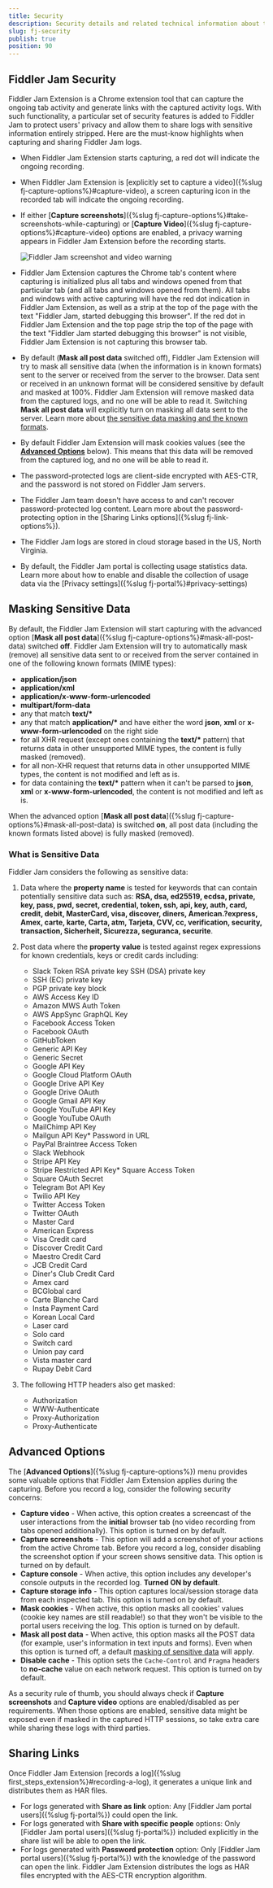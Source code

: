 ```yaml
---
title: Security
description: Security details and related technical information about the Fiddler Jam sharing and capturing functionalities.
slug: fj-security
publish: true
position: 90
---
```



## Fiddler Jam Security

Fiddler Jam Extension is a Chrome extension tool that can capture the ongoing tab activity and generate links with the captured activity logs. With such functionality, a particular set of security features is added to Fiddler Jam to protect users' privacy and allow them to share logs with sensitive information entirely stripped.  Here are the must-know highlights when capturing and sharing Fiddler Jam logs.

- When Fiddler Jam Extension starts capturing, a red dot will indicate the ongoing recording.
- When Fiddler Jam Extension is [explicitly set to capture a video]({%slug fj-capture-options%}#capture-video), a screen capturing icon in the recorded tab will indicate the ongoing recording.
- If either [**Capture screenshots**]({%slug fj-capture-options%}#take-screenshots-while-capturing) or [**Capture Video**]({%slug fj-capture-options%}#capture-video) options are enabled, a privacy warning appears in Fiddler Jam Extension before the recording starts.

    ![Fiddler Jam screenshot and video warning](./images/ext/ext-images/extension-start-capturing-warning.png)
- Fiddler Jam Extension captures the Chrome tab's content where capturing is initialized plus all tabs and windows opened from that particular tab (and all tabs and windows opened from them). All tabs and windows with active capturing will have the red dot indication in Fiddler Jam Extension, as well as a strip at the top of the page with the text "Fiddler Jam, started debugging this browser". If the red dot in Fiddler Jam Extension and the top page strip the top of the page with the text "Fiddler Jam started debugging this browser" is not visible, Fiddler Jam Extension is not capturing this browser tab.
- By default (**Mask all post data** switched off), Fiddler Jam Extension will try to mask all sensitive data (when the information is in known formats) sent to the server or received from the server to the browser. Data sent or received in an unknown format will be considered sensitive by default and masked at 100%. Fiddler Jam Extension will remove masked data from the captured logs, and no one will be able to read it. Switching  **Mask all post data** will explicitly turn on masking all data sent to the server. Learn more about [the sensitive data masking and the known formats](#masking-sensitive-data).
- By default Fiddler Jam Extension will mask cookies values (see the [**Advanced Options**](#advanced-options) below). This means that this data will be removed from the captured log, and no one will be able to read it.
- The password-protected logs are client-side encrypted with AES-CTR, and the password is not stored on Fiddler Jam servers.
- The Fiddler Jam team doesn't have access to and can't recover password-protected log content. Learn more about the password-protecting option in the [Sharing Links options]({%slug fj-link-options%}).
- The Fiddler Jam logs are stored in cloud storage based in the US, North Virginia.
- By default, the Fiddler Jam portal is collecting usage statistics data. Learn more about how to enable and disable the collection of usage data via the [Privacy settings]({%slug fj-portal%}#privacy-settings)


## Masking Sensitive Data

By default, the Fiddler Jam Extension will start capturing with the advanced option [**Mask all post data**]({%slug fj-capture-options%}#mask-all-post-data) switched **off**. Fiddler Jam Extension will try to automatically mask (remove) all sensitive data sent to or received from the server contained in one of the following known formats (MIME types):

- **application/json**
- **application/xml**
- **application/x-www-form-urlencoded**
- **multipart/form-data**
- any that match __text/*__
- any that match __application/*__ and have either the word **json**, **xml** or **x-www-form-urlencoded** on the right side
- for all XHR request (except ones containing the __text/*__ pattern) that returns data in other unsupported MIME types, the content is fully masked (removed).
- for all non-XHR request that returns data in other unsupported MIME types, the content is not modified and left as is.
- for data containing the __text/*__ pattern when it can't be parsed to **json**, **xml** or **x-www-form-urlencoded**, the content is not modified and left as is.

When the advanced option [**Mask all post data**]({%slug fj-capture-options%}#mask-all-post-data) is switched **on**, all post data (including the known formats listed above) is fully masked (removed).

### What is Sensitive Data

Fiddler Jam considers the following as sensitive data:

1. Data where the **property name** is tested for keywords that can contain potentially sensitive data such as: **RSA, dsa, ed25519, ecdsa, private, key, pass, pwd, secret, credential, token, ssh, api, key, auth, card, credit, debit, MasterCard, visa, discover, diners, American.?express, Amex, carte, karte, Carta, atm, Tarjeta, CVV, cc, verification, security, transaction, Sicherheit, Sicurezza, seguranca, securite**.

2. Post data where the **property value** is tested against regex expressions for known credentials, keys or credit cards including:
    - Slack Token RSA private key SSH (DSA) private key
    - SSH (EC) private key
    - PGP private key block
    - AWS Access Key ID
    - Amazon MWS Auth Token
    - AWS AppSync GraphQL Key
    - Facebook Access Token
    - Facebook OAuth
    - GitHubToken
    - Generic API Key
    - Generic Secret
    - Google API Key
    - Google Cloud Platform OAuth
    - Google Drive API Key
    - Google Drive OAuth
    - Google Gmail API Key
    - Google YouTube API Key
    - Google YouTube OAuth
    - MailChimp API Key
    - Mailgun API Key* Password in URL
    - PayPal Braintree Access Token
    - Slack Webhook
    - Stripe API Key
    - Stripe Restricted API Key* Square Access Token
    - Square OAuth Secret
    - Telegram Bot API Key
    - Twilio API Key
    - Twitter Access Token
    - Twitter OAuth
    - Master Card
    - American Express
    - Visa Credit card
    - Discover Credit Card  
    - Maestro Credit Card
    - JCB Credit Card
    - Diner's Club Credit Card
    - Amex card  
    - BCGlobal card
    - Carte Blanche Card
    - Insta Payment Card  
    - Korean Local Card
    - Laser card
    - Solo card
    - Switch card
    - Union pay card
    - Vista master card
    - Rupay Debit Card


3. The following HTTP headers also get masked:
    - Authorization
    - WWW-Authenticate
    - Proxy-Authorization
    - Proxy-Authenticate

## Advanced Options

The [**Advanced Options**]({%slug fj-capture-options%}) menu provides some valuable options that Fiddler Jam Extension applies during the capturing. Before you record a log, consider the following security concerns:

- **Capture video** - When active, this option creates a screencast of the user interactions from the **initial** browser tab (no video recording from tabs opened additionally). This option is turned on by default.
- **Capture screenshots** - This option will add a screenshot of your actions from the active Chrome tab. Before you record a log, consider disabling the screenshot option if your screen shows sensitive data. This option is turned on by default.
- **Capture console** - When active, this option includes any developer's console outputs in the recorded log. **Turned ON by default**.
- **Capture storage info** - This option captures local/session storage data from each inspected tab. This option is turned on by default.
- **Mask cookies** - When active, this option masks all cookies' values (cookie key names are still readable!) so that they won't be visible to the portal users receiving the log. This option is turned on by default.
- **Mask all post data** - When active, this option masks all the POST data (for example, user's information in text inputs and forms). Even when this option is turned off, a default [masking of sensitive data](#masking-sensitive-data) will apply.
- **Disable cache** - This option sets the `Cache-Control` and `Pragma` headers to **no-cache** value on each network request. This option is turned on by default.


As a security rule of thumb, you should always check if **Capture screenshots** and **Capture video** options are enabled/disabled as per requirements. When those options are enabled, sensitive data might be exposed even if masked in the captured HTTP sessions, so take extra care while sharing these logs with third parties.

## Sharing Links

Once Fiddler Jam Extension [records a log]({%slug first_steps_extension%}#recording-a-log), it generates a unique link and distributes them as HAR files.

- For logs generated with **Share as link** option:  Any [Fiddler Jam portal users]({%slug fj-portal%}) could open the link.
- For logs generated with **Share with specific people** options:  Only [Fiddler Jam portal users]({%slug fj-portal%}) included explicitly in the share list will be able to open the link.
- For logs generated with **Password protection** option: Only [Fiddler Jam portal users]({%slug fj-portal%}) with the knowledge of the password can open the link. Fiddler Jam Extension distributes the logs as HAR files encrypted with the AES-CTR encryption algorithm.
